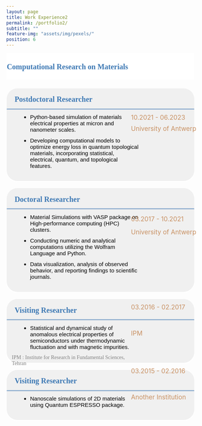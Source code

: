 ```yaml
---
layout: page
title: Work Experience2
permalink: /portfolio2/
subtitle: ""
feature-img: "assets/img/pexels/"
position: 6
---
```


<style>
    /* Style for the section titles */
    .textbox {
        display: flex;
        justify-content: space-between;
        background-color: white;
        line-height: 40px;
        margin-bottom: 5px;
    }

    .title-container {
        margin-left: -0.4em;
        margin-top: -0.3em;
        display: flex;
        align-items: center;
        margin-bottom: -5px;
    }

    .title-container i {
        margin-top: -15px;
        margin-right: 5px;
        font-size: 25px;
        color: rgba(62, 121, 180, .5);
    }

    .title-container p {
        font-weight: bold;
        font-family: 'Garamond';
        font-size: 20px;
        color: rgba(62, 121, 180, 1);
        margin-left: .1em;
    }

    /* Style for the subsections */
    .textbox2 {
        background-color: #f0f0f0;
        border: 1px solid white;
        border-radius: 30px;
        padding: -2px;
        margin: 0;
        box-shadow: 0 2px 2px white;
        position: relative;
        display: flex;
        align-items: center;
        width: 100%;
    }

    .main-content {
        flex: 1;
        display: flex;
        flex-direction: column;
        align-items: flex-start;
    }

    .main-content p {
        font-weight: bold;
        font-family: 'Garamond';
        font-size: 20px;
        color: rgba(62, 121, 180, 1);
        margin-left: 1em;
        margin-top: 27px; /* Adjust vertical position */
        margin-bottom: -10px; /* Adjust vertical position */
    }

    .main-content ul {
        font-size: 15px;
        font-family: 'Avenir Next LT Pro Regular', sans-serif;
        margin-left: 1.7em;
        color: black;
        margin-top: 20px;
        margin-bottom: 20px;
    }

    .main-content ul li {
        font-family: 'Avenir Next LT Pro Regular', sans-serif;
        margin-left: 12px;
        margin-top: 12px;
        margin-bottom: 12px;
    }

    .gradient-line::before {
        content: '';
        position: absolute;
        top: 54px;
        left: 0px;
        width: 100%;
        height: 3px;
        background: rgba(62, 121, 180, .5);
        border-radius: 10px;
    }

   .additional-column {
    display: flex;
    flex-direction: column;
    justify-content: flex-start;
    align-items: flex-start;
    padding: 0px;
    font-size: 17px;
    width: 160px;
    border-radius: 20px;
    margin-right: -10px;
    position: relative; /* Added to allow for relative positioning */
}

.additional-column span.date {
    color: rgba(200, 144, 98, 1);
    margin-top: -25px; /* Adjusted to bring the date closer to the location */
    padding-right: -10px;
     margin-left: -20px;
    position: relative; /* Added to allow for relative positioning */
    top: -10px; /* Moves the date upwards */
}

.additional-column span.location {
    color: rgba(200, 144, 98, 1);
    margin-left: -20px;
    padding-bottom: 17px;
    padding-right: -10px;
    margin-top: 10px;
    position: relative; /* Added to allow for relative positioning */
    top: -10px; /* Moves the location upwards */
}

    /* Responsive adjustments for smaller screens */
    @media only screen and (max-width: 600px) {
        .title-container {
            flex-direction: column;
            align-items: flex-start;
            margin-left: 0;
            margin-top: 0;
            margin-bottom: 0;
        }

        .title-container i {
            margin-right: 0;
            margin-bottom: 5px;
            margin-top: -20px;
        }

        .title-container p {
            font-size: 18px;
            margin-left: 0;
        }

        .textbox2 {
            flex-direction: column;
            align-items: flex-start;
        }

        .main-content p {
            font-size: 16px;
            margin-left: 0;
        }

        .main-content ul {
            margin-left: 1em;
        }

        .additional-column {
            width: 100%;
            height: auto;
            margin-top: 10px;
        }

        .additional-column p, .additional-column span {
            position: static;
            margin-top: 5px;
        }

        .textbox2 .gradient-line::before {
            top: 47px;
            left: 10px;
            width: 98%;
            height: 3px;
            background: rgba(62, 121, 180, .5);;
            border-radius: 10px;
        }
    }
</style>

<body>
    <section>
        <div class="textbox">
            <div class="title-container">
                <i class="fa fa-briefcase"></i>
                <p>Computational Research on Materials</p>
            </div>
        </div>
        <br>
        <div class="textbox2">
            <div class="main-content">
                <div style="margin-left: 0.1em; margin-top: -0.6em; margin-bottom: 0.1em; display: flex; align-items: center; margin-bottom: 5px;">
                    <p>Postdoctoral Researcher</p>
                </div>
                <ul>
                    <li>Python-based simulation of materials electrical properties at micron and nanometer scales.</li>
                    <li>Developing computational models to optimize energy loss in quantum topological materials, incorporating statistical, electrical, quantum, and topological features.</li>
                </ul>
                <div class="gradient-line"></div>
            </div>
            <div class="additional-column">
                <span class="date">10.2021 - 06.2023</span>
                <span class="location">University of Antwerp</span>
            </div>
        </div>
        <br>

<div class="textbox2">
            <div class="main-content">
                <div style="margin-left: 0.1em; margin-top: -0.6em; margin-bottom: 0.1em; display: flex; align-items: center; margin-bottom: 5px;">
                    <p>Doctoral Researcher</p>
                </div>
                <ul>
                    <li>Material Simulations with VASP package on High-performance computing (HPC) clusters.</li>
                    <li>Conducting numeric and analytical computations utilizing the Wolfram Language and Python.</li>
                    <li>Data visualization, analysis of observed behavior, and reporting findings to scientific journals.</li>
                </ul>
                <div class="gradient-line"></div>
            </div>
            <div class="additional-column">
                <span class="date" style="margin-top: -40px;">03.2017 - 10.2021</span>
                <span class="location" style="margin-top: 15px;">University of Antwerp</span>
            </div>
        </div>
        <br>

<div class="textbox2">
            <div class="main-content">
                <div style="margin-left: 0.1em; margin-top: -0.6em; margin-bottom: 0.1em; display: flex; align-items: center; margin-bottom: 5px;">
                    <p>Visiting Researcher</p>
                </div>
                <ul>
                    <li>Statistical and dynamical study of anomalous electrical properties of semiconductors under thermodynamic fluctuation and with magnetic impurities.</li>
                </ul>
                <p style="font-family: 'Avenir Next LT Pro'; font-weight: normal; font-size: 14px; color: gray; margin-top: -20px;">IPM : Institute for Research in Fundamental Sciences, Tehran</p>
                <div class="gradient-line"></div>
            </div>
            <div class="additional-column">
                <span class="date" style="margin-top: -20px;">03.2016 - 02.2017</span>
                <span class="location" style="margin-top: 50px;">IPM</span>
            </div>
        </div>
        <br>

<div class="textbox2">
            <div class="main-content">
                <div style="margin-left: 0.1em; margin-top: -0.6em; margin-bottom: 0.1em; display: flex; align-items: center; margin-bottom: 5px;">
                    <p>Visiting Researcher</p>
                </div>
                <ul>
                    <li>Nanoscale simulations of 2D materials using Quantum ESPRESSO package.</li>
                </ul>
                <div class="gradient-line"></div>
            </div>
            <div class="additional-column">
                <span class="date" style="margin-top: -20px;">03.2015 - 02.2016</span>
                <span class="location" style="margin-top: 50px;">Another Institution</span>
            </div>
        </div>
    </section>
</body>
